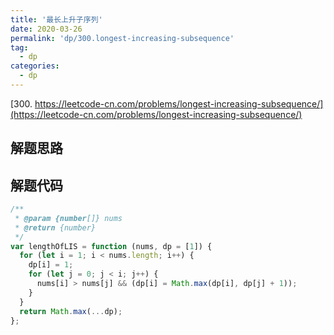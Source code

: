 ```yaml
---
title: '最长上升子序列'
date: 2020-03-26
permalink: 'dp/300.longest-increasing-subsequence'
tag:
  - dp
categories:
  - dp
---
```


[300. https://leetcode-cn.com/problems/longest-increasing-subsequence/](https://leetcode-cn.com/problems/longest-increasing-subsequence/)

## 解题思路

## 解题代码

```js
/**
 * @param {number[]} nums
 * @return {number}
 */
var lengthOfLIS = function (nums, dp = [1]) {
  for (let i = 1; i < nums.length; i++) {
    dp[i] = 1;
    for (let j = 0; j < i; j++) {
      nums[i] > nums[j] && (dp[i] = Math.max(dp[i], dp[j] + 1));
    }
  }
  return Math.max(...dp);
};
```
